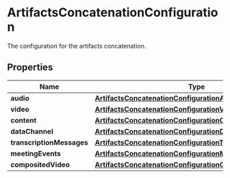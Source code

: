 

# ArtifactsConcatenationConfiguration

The configuration for the artifacts concatenation.

## Properties

| Name | Type | Description | Notes |
|------------ | ------------- | ------------- | -------------|
|**audio** | [**ArtifactsConcatenationConfigurationAudio**](ArtifactsConcatenationConfigurationAudio.md) |  |  |
|**video** | [**ArtifactsConcatenationConfigurationVideo**](ArtifactsConcatenationConfigurationVideo.md) |  |  |
|**content** | [**ArtifactsConcatenationConfigurationContent**](ArtifactsConcatenationConfigurationContent.md) |  |  |
|**dataChannel** | [**ArtifactsConcatenationConfigurationDataChannel**](ArtifactsConcatenationConfigurationDataChannel.md) |  |  |
|**transcriptionMessages** | [**ArtifactsConcatenationConfigurationTranscriptionMessages**](ArtifactsConcatenationConfigurationTranscriptionMessages.md) |  |  |
|**meetingEvents** | [**ArtifactsConcatenationConfigurationMeetingEvents**](ArtifactsConcatenationConfigurationMeetingEvents.md) |  |  |
|**compositedVideo** | [**ArtifactsConcatenationConfigurationCompositedVideo**](ArtifactsConcatenationConfigurationCompositedVideo.md) |  |  |



